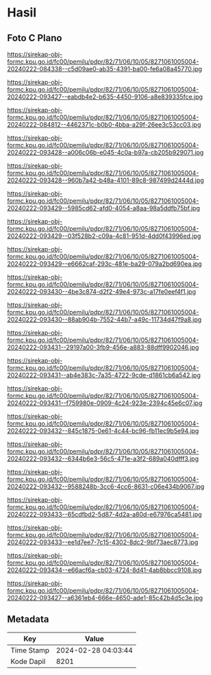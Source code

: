 # Hasil

## Foto C Plano

https://sirekap-obj-formc.kpu.go.id/fc00/pemilu/pdpr/82/71/06/10/05/8271061005004-20240222-084338--c5d09ae0-ab35-4391-ba00-fe6a08a45770.jpg

https://sirekap-obj-formc.kpu.go.id/fc00/pemilu/pdpr/82/71/06/10/05/8271061005004-20240222-093427--eabdb4e2-b635-4450-9106-a8e839335fce.jpg

https://sirekap-obj-formc.kpu.go.id/fc00/pemilu/pdpr/82/71/06/10/05/8271061005004-20240222-084812--4462371c-b0b0-4bba-a29f-26ee3c53cc03.jpg

https://sirekap-obj-formc.kpu.go.id/fc00/pemilu/pdpr/82/71/06/10/05/8271061005004-20240222-093428--a006c06b-e045-4c0a-b97a-cb205b929071.jpg

https://sirekap-obj-formc.kpu.go.id/fc00/pemilu/pdpr/82/71/06/10/05/8271061005004-20240222-093428--960b7a42-b48a-4101-89c8-987499d2444d.jpg

https://sirekap-obj-formc.kpu.go.id/fc00/pemilu/pdpr/82/71/06/10/05/8271061005004-20240222-093429--5985cd62-afd0-4054-a8aa-98a5ddfb75bf.jpg

https://sirekap-obj-formc.kpu.go.id/fc00/pemilu/pdpr/82/71/06/10/05/8271061005004-20240222-093429--03f528b2-c09a-4c81-951d-4dd0f43996ed.jpg

https://sirekap-obj-formc.kpu.go.id/fc00/pemilu/pdpr/82/71/06/10/05/8271061005004-20240222-093429--e6662caf-293c-481e-ba29-079a2bd690ea.jpg

https://sirekap-obj-formc.kpu.go.id/fc00/pemilu/pdpr/82/71/06/10/05/8271061005004-20240222-093430--4be3c874-d2f2-49e4-973c-a17fe0eef4f1.jpg

https://sirekap-obj-formc.kpu.go.id/fc00/pemilu/pdpr/82/71/06/10/05/8271061005004-20240222-093430--88ab904b-7552-44b7-a49c-11734d47f9a8.jpg

https://sirekap-obj-formc.kpu.go.id/fc00/pemilu/pdpr/82/71/06/10/05/8271061005004-20240222-093431--29197a00-3fb9-456e-a883-88dff9902046.jpg

https://sirekap-obj-formc.kpu.go.id/fc00/pemilu/pdpr/82/71/06/10/05/8271061005004-20240222-093431--ab4e383c-7a35-4722-9cde-d1861cb6a542.jpg

https://sirekap-obj-formc.kpu.go.id/fc00/pemilu/pdpr/82/71/06/10/05/8271061005004-20240222-093431--f759980e-0909-4c24-923e-2394c45e6c07.jpg

https://sirekap-obj-formc.kpu.go.id/fc00/pemilu/pdpr/82/71/06/10/05/8271061005004-20240222-093432--845c1875-0e61-4c44-bc96-fb11ec9b5e94.jpg

https://sirekap-obj-formc.kpu.go.id/fc00/pemilu/pdpr/82/71/06/10/05/8271061005004-20240222-093432--6344b6e3-56c5-471e-a3f2-689a040dfff3.jpg

https://sirekap-obj-formc.kpu.go.id/fc00/pemilu/pdpr/82/71/06/10/05/8271061005004-20240222-093432--9588248b-3cc6-4cc6-8631-c06e434b9067.jpg

https://sirekap-obj-formc.kpu.go.id/fc00/pemilu/pdpr/82/71/06/10/05/8271061005004-20240222-093433--65cdfbd2-5d87-4d2a-a80d-e67976ca5481.jpg

https://sirekap-obj-formc.kpu.go.id/fc00/pemilu/pdpr/82/71/06/10/05/8271061005004-20240222-093433--ee1d7ee7-7c15-4302-8dc2-9bf73aec8773.jpg

https://sirekap-obj-formc.kpu.go.id/fc00/pemilu/pdpr/82/71/06/10/05/8271061005004-20240222-093434--e66acf6a-cb03-4724-8d41-4ab8bbcc9108.jpg

https://sirekap-obj-formc.kpu.go.id/fc00/pemilu/pdpr/82/71/06/10/05/8271061005004-20240222-093427--a6361eb4-666e-4650-ade1-85c42b4d5c3e.jpg


## Metadata

| Key        | Value               |
| ---------- | ------------------- |
| Time Stamp | 2024-02-28 04:03:44 |
| Kode Dapil | 8201                |



